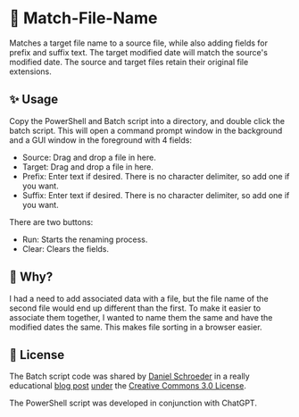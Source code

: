 # 📑 Match-File-Name
Matches a target file name to a source file, while also adding fields for prefix and suffix text. The target modified date will match the source's modified date. The source and target files retain their original file extensions.

## ✨ Usage
Copy the PowerShell and Batch script into a directory, and double click the batch script. This will open a command prompt window in the background and a GUI window in the foreground with 4 fields:
- Source: Drag and drop a file in here.
- Target: Drag and drop a file in here.
- Prefix: Enter text if desired. There is no character delimiter, so add one if you want.
- Suffix: Enter text if desired. There is no character delimiter, so add one if you want.

There are two buttons:
- Run: Starts the renaming process.
- Clear: Clears the fields.

## 📜 Why?
I had a need to add associated data with a file, but the file name of the second file would end up different than the first. To make it easier to associate them together, I wanted to name them the same and have the modified dates the same. This makes file sorting in a browser easier.

## 📝 License
The Batch script code was shared by [Daniel Schroeder](https://github.com/deadlydog) in a really educational [blog post](https://blog.danskingdom.com/allow-others-to-run-your-powershell-scripts-from-a-batch-file-they-will-love-you-for-it/) [under](https://blog.danskingdom.com/about/#-license) the [Creative Commons 3.0 License](https://creativecommons.org/licenses/by/3.0/).

The PowerShell script was developed in conjunction with ChatGPT.
